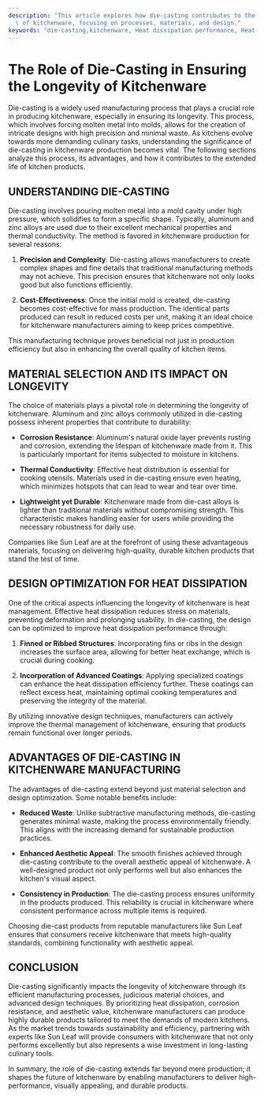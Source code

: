 ```yaml
---
description: "This article explores how die-casting contributes to the durability and longevity\
  \ of kitchenware, focusing on processes, materials, and design."
keywords: "die-casting,kitchenware, Heat dissipation performance, Heat dissipation efficiency"
---
```

# The Role of Die-Casting in Ensuring the Longevity of Kitchenware

Die-casting is a widely used manufacturing process that plays a crucial role in producing kitchenware, especially in ensuring its longevity. This process, which involves forcing molten metal into molds, allows for the creation of intricate designs with high precision and minimal waste. As kitchens evolve towards more demanding culinary tasks, understanding the significance of die-casting in kitchenware production becomes vital. The following sections analyze this process, its advantages, and how it contributes to the extended life of kitchen products.

## UNDERSTANDING DIE-CASTING

Die-casting involves pouring molten metal into a mold cavity under high pressure, which solidifies to form a specific shape. Typically, aluminum and zinc alloys are used due to their excellent mechanical properties and thermal conductivity. The method is favored in kitchenware production for several reasons:

1. **Precision and Complexity**: Die-casting allows manufacturers to create complex shapes and fine details that traditional manufacturing methods may not achieve. This precision ensures that kitchenware not only looks good but also functions efficiently.

2. **Cost-Effectiveness**: Once the initial mold is created, die-casting becomes cost-effective for mass production. The identical parts produced can result in reduced costs per unit, making it an ideal choice for kitchenware manufacturers aiming to keep prices competitive.

This manufacturing technique proves beneficial not just in production efficiency but also in enhancing the overall quality of kitchen items.

## MATERIAL SELECTION AND ITS IMPACT ON LONGEVITY

The choice of materials plays a pivotal role in determining the longevity of kitchenware. Aluminum and zinc alloys commonly utilized in die-casting possess inherent properties that contribute to durability:

- **Corrosion Resistance**: Aluminum's natural oxide layer prevents rusting and corrosion, extending the lifespan of kitchenware made from it. This is particularly important for items subjected to moisture in kitchens.

- **Thermal Conductivity**: Effective heat distribution is essential for cooking utensils. Materials used in die-casting ensure even heating, which minimizes hotspots that can lead to wear and tear over time.

- **Lightweight yet Durable**: Kitchenware made from die-cast alloys is lighter than traditional materials without compromising strength. This characteristic makes handling easier for users while providing the necessary robustness for daily use.

Companies like Sun Leaf are at the forefront of using these advantageous materials, focusing on delivering high-quality, durable kitchen products that stand the test of time.

## DESIGN OPTIMIZATION FOR HEAT DISSIPATION

One of the critical aspects influencing the longevity of kitchenware is heat management. Effective heat dissipation reduces stress on materials, preventing deformation and prolonging usability. In die-casting, the design can be optimized to improve heat dissipation performance through:

1. **Finned or Ribbed Structures**: Incorporating fins or ribs in the design increases the surface area, allowing for better heat exchange, which is crucial during cooking.

2. **Incorporation of Advanced Coatings**: Applying specialized coatings can enhance the heat dissipation efficiency further. These coatings can reflect excess heat, maintaining optimal cooking temperatures and preserving the integrity of the material.

By utilizing innovative design techniques, manufacturers can actively improve the thermal management of kitchenware, ensuring that products remain functional over longer periods.

## ADVANTAGES OF DIE-CASTING IN KITCHENWARE MANUFACTURING

The advantages of die-casting extend beyond just material selection and design optimization. Some notable benefits include:

- **Reduced Waste**: Unlike subtractive manufacturing methods, die-casting generates minimal waste, making the process environmentally friendly. This aligns with the increasing demand for sustainable production practices.

- **Enhanced Aesthetic Appeal**: The smooth finishes achieved through die-casting contribute to the overall aesthetic appeal of kitchenware. A well-designed product not only performs well but also enhances the kitchen's visual aspect.

- **Consistency in Production**: The die-casting process ensures uniformity in the products produced. This reliability is crucial in kitchenware where consistent performance across multiple items is required.

Choosing die-cast products from reputable manufacturers like Sun Leaf ensures that consumers receive kitchenware that meets high-quality standards, combining functionality with aesthetic appeal.

## CONCLUSION

Die-casting significantly impacts the longevity of kitchenware through its efficient manufacturing processes, judicious material choices, and advanced design techniques. By prioritizing heat dissipation, corrosion resistance, and aesthetic value, kitchenware manufacturers can produce highly durable products tailored to meet the demands of modern kitchens. As the market trends towards sustainability and efficiency, partnering with experts like Sun Leaf will provide consumers with kitchenware that not only performs excellently but also represents a wise investment in long-lasting culinary tools. 

In summary, the role of die-casting extends far beyond mere production; it shapes the future of kitchenware by enabling manufacturers to deliver high-performance, visually appealing, and durable products.

